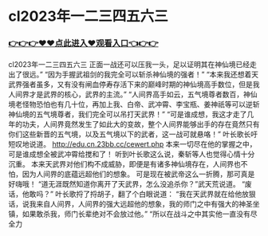 # cl2023年一二三四五六三

### <a href="https://https://github.com/budfg/haiu/issues/1">👉👉👉♥♥点此进入♥观看入口👈👉👉</a>

cl2023年一二三四五六三
正面一战还可以压我一头，足以证明其在神仙境已经走出了很远。”
    “因为手握武祖剑的我完全可以斩杀神仙境的强者！”
    “本来我还想着天武界强者虽多，又有没有闸血停寿存活下来的巅峰时期的神仙境高手数位，但是我人间界才是武界的核心，武界的主流。”
    “人间界高手如云，五气境尊者数百，神仙境老怪物恐怕也有几十位，再加上我、白帝、武冲霄、李宝瓶、姜神祇等可以逆斩神仙境的五气境尊者，我们完全可以吊打天武界！”
    “可是谁成想，我这才走了几年的功夫，人间界竟然发生了如此大的变故，整个人间界能够出手的存在竟然只有你们这些新晋的五气境，以及五气境以下的武者，这一战可就悬咯！”
    叶长歌长吁短叹地说道。
   http://edu.cn.23bb.cc/cewert.php 
    本来一切尽在他的掌握之中，可是谁成想全被武冲霄给搅和了！
    听到叶长歌这么说，秦斩等人也觉得心情十分沉重。
    本来天武界对他们构不成威胁，即便是有诸多神仙境存在，人间界也不怕，因为人间界的底蕴远超他们的想象。
    可是现在被武帝这么一折腾，那可真是好嗨哦！
    “道无涯既然知道你离开了天武界，怎么没追杀你？”武天荒说道。
    “废话，他敢吗？”
    叶长歌捋了捋胡子，翻了个白眼说道：
    “我在天武界就在给他放狠话，说我来自人间界，人间界的强大远超他的想象，我的师门之中有强大的神圣坐镇，如果敢杀我，师门长辈绝对不会放过他。”
    “所以在战斗之中其实他一直没有尽全力
